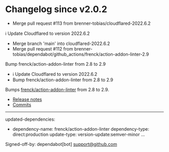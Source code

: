 # Changelog since v2.0.2
- Merge pull request #113 from brenner-tobias/cloudflared-2022.6.2

ℹ️ Update Cloudflared to version 2022.6.2 
- Merge branch 'main' into cloudflared-2022.6.2 
- Merge pull request #112 from brenner-tobias/dependabot/github_actions/frenck/action-addon-linter-2.9

Bump frenck/action-addon-linter from 2.8 to 2.9 
- ℹ️ Update Cloudflared to version 2022.6.2 
- Bump frenck/action-addon-linter from 2.8 to 2.9

Bumps [frenck/action-addon-linter](https://github.com/frenck/action-addon-linter) from 2.8 to 2.9.
- [Release notes](https://github.com/frenck/action-addon-linter/releases)
- [Commits](https://github.com/frenck/action-addon-linter/compare/v2.8...v2.9)

---
updated-dependencies:
- dependency-name: frenck/action-addon-linter
  dependency-type: direct:production
  update-type: version-update:semver-minor
...

Signed-off-by: dependabot[bot] <support@github.com> 
